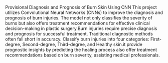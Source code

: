 Provisional Diagnosis and Prognosis of Burn Skin Using CNN
This project utilizes Convolutional Neural Networks (CNNs) to improve the diagnosis and prognosis of burn injuries. The model not only classifies the severity of burns but also offers treatment recommendations for effective clinical decision-making in plastic surgery.Burn injuries require precise diagnosis and prognosis for successful treatment. Traditional diagnostic methods often fall short in accuracy. Classify burn injuries into four categories: First-degree, Second-degree, Third-degree, and Healthy skin.it provide prognostic insights by predicting the healing process also offer treatment recommendations based on burn severity, assisting medical professionals.


